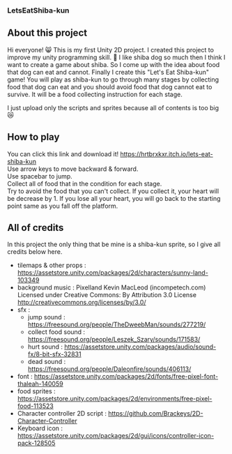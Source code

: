 ### LetsEatShiba-kun
## About this project
Hi everyone! 😸 
This is my first Unity 2D project. I created this project to improve my unity programming skill. 🥰
I like shiba dog so much then I think I want to create a game about shiba. So I come up with the idea about food that dog can eat and cannot.
Finally I create this "Let's Eat Shiba-kun" game! You will play as shiba-kun to go through many stages by collecting food that dog can eat and you should avoid food that dog cannot eat to survive. It will be a food collecting instruction for each stage.

I just upload only the scripts and sprites because all of contents is too big 😿 

## How to play
You can click this link and download it! https://hrtbrxkxr.itch.io/lets-eat-shiba-kun  
Use arrow keys to move backward & forward.  
Use spacebar to jump.  
Collect all of food that in the condition for each stage.  
Try to avoid the food that you can't collect. If you collect it, your heart will be decrease by 1. If you lose all your heart, you will go back to the starting point same as you fall off the platform.

## All of credits
In this project the only thing that be mine is a shiba-kun sprite, so I give all credits below here.

- tilemaps & other props : https://assetstore.unity.com/packages/2d/characters/sunny-land-103349 
- background music : Pixelland Kevin MacLeod (incompetech.com)
Licensed under Creative Commons: By Attribution 3.0 License
http://creativecommons.org/licenses/by/3.0/
- sfx :
  - jump sound : https://freesound.org/people/TheDweebMan/sounds/277219/
  - collect food sound : https://freesound.org/people/Leszek_Szary/sounds/171583/
  - hurt sound : https://assetstore.unity.com/packages/audio/sound-fx/8-bit-sfx-32831
  - dead sound : https://freesound.org/people/Daleonfire/sounds/406113/
- font : https://assetstore.unity.com/packages/2d/fonts/free-pixel-font-thaleah-140059
- food sprites : https://assetstore.unity.com/packages/2d/environments/free-pixel-food-113523
- Character controller 2D script : https://github.com/Brackeys/2D-Character-Controller
- Keyboard icon : https://assetstore.unity.com/packages/2d/gui/icons/controller-icon-pack-128505




